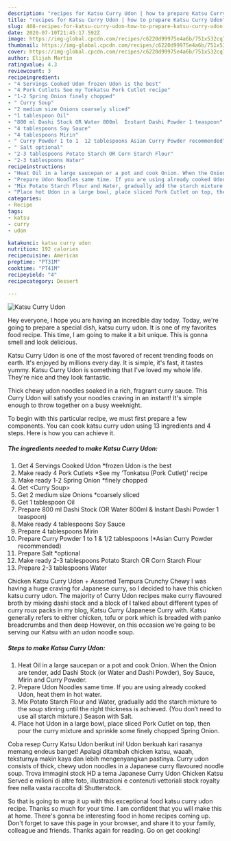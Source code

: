 ```yaml
---
description: "recipes for Katsu Curry Udon | how to prepare Katsu Curry Udon"
title: "recipes for Katsu Curry Udon | how to prepare Katsu Curry Udon"
slug: 408-recipes-for-katsu-curry-udon-how-to-prepare-katsu-curry-udon
date: 2020-07-10T21:45:17.592Z
image: https://img-global.cpcdn.com/recipes/c6220d99975e4a6b/751x532cq70/katsu-curry-udon-recipe-main-photo.jpg
thumbnail: https://img-global.cpcdn.com/recipes/c6220d99975e4a6b/751x532cq70/katsu-curry-udon-recipe-main-photo.jpg
cover: https://img-global.cpcdn.com/recipes/c6220d99975e4a6b/751x532cq70/katsu-curry-udon-recipe-main-photo.jpg
author: Elijah Martin
ratingvalue: 4.3
reviewcount: 3
recipeingredient:
- "4 Servings Cooked Udon frozen Udon is the best"
- "4 Pork Cutlets See my Tonkatsu Pork Cutlet recipe"
- "1-2 Spring Onion finely chopped"
- " Curry Soup"
- "2 medium size Onions coarsely sliced"
- "1 tablespoon Oil"
- "800 ml Dashi Stock OR Water 800ml  Instant Dashi Powder 1 teaspoon"
- "4 tablespoons Soy Sauce"
- "4 tablespoons Mirin"
- " Curry Powder 1 to 1  12 tablespoons Asian Curry Powder recommended"
- " Salt optional"
- "2-3 tablespoons Potato Starch OR Corn Starch Flour"
- "2-3 tablespoons Water"
recipeinstructions:
- "Heat Oil in a large saucepan or a pot and cook Onion. When the Onion are tender, add Dashi Stock (or Water and Dashi Powder), Soy Sauce, Mirin and Curry Powder."
- "Prepare Udon Noodles same time. If you are using already cooked Udon, heat them in hot water."
- "Mix Potato Starch Flour and Water, gradually add the starch mixture to the soup stirring until the right thickness is achieved. (You don’t need to use all starch mixture.) Season with Salt."
- "Place hot Udon in a large bowl, place sliced Pork Cutlet on top, then pour the curry mixture and sprinkle some finely chopped Spring Onion."
categories:
- Recipe
tags:
- katsu
- curry
- udon

katakunci: katsu curry udon 
nutrition: 192 calories
recipecuisine: American
preptime: "PT31M"
cooktime: "PT41M"
recipeyield: "4"
recipecategory: Dessert

---
```



![Katsu Curry Udon](https://img-global.cpcdn.com/recipes/c6220d99975e4a6b/751x532cq70/katsu-curry-udon-recipe-main-photo.jpg)

Hey everyone, I hope you are having an incredible day today. Today, we're going to prepare a special dish, katsu curry udon. It is one of my favorites food recipe. This time, I am going to make it a bit unique. This is gonna smell and look delicious.

Katsu Curry Udon is one of the most favored of recent trending foods on earth. It's enjoyed by millions every day. It is simple, it's fast, it tastes yummy. Katsu Curry Udon is something that I've loved my whole life. They're nice and they look fantastic.

Thick chewy udon noodles soaked in a rich, fragrant curry sauce. This Curry Udon will satisfy your noodles craving in an instant! It&#39;s simple enough to throw together on a busy weeknight.


To begin with this particular recipe, we must first prepare a few components. You can cook katsu curry udon using 13 ingredients and 4 steps. Here is how you can achieve it.

<!--inarticleads1-->

##### The ingredients needed to make Katsu Curry Udon:

1. Get 4 Servings Cooked Udon *frozen Udon is the best
1. Make ready 4 Pork Cutlets *See my ‘Tonkatsu (Pork Cutlet)’ recipe
1. Make ready 1-2 Spring Onion *finely chopped
1. Get  &lt;Curry Soup&gt;
1. Get 2 medium size Onions *coarsely sliced
1. Get 1 tablespoon Oil
1. Prepare 800 ml Dashi Stock (OR Water 800ml &amp; Instant Dashi Powder 1 teaspoon)
1. Make ready 4 tablespoons Soy Sauce
1. Prepare 4 tablespoons Mirin
1. Prepare  Curry Powder 1 to 1 &amp; 1/2 tablespoons (*Asian Curry Powder recommended)
1. Prepare  Salt *optional
1. Make ready 2-3 tablespoons Potato Starch OR Corn Starch Flour
1. Prepare 2-3 tablespoons Water


Chicken Katsu Curry Udon + Assorted Tempura Crunchy Chewy I was having a huge craving for Japanese curry, so I decided to have this chicken katsu curry udon. The majority of Curry Udon recipes make curry flavoured broth by mixing dashi stock and a block of I talked about different types of curry roux packs in my blog, Katsu Curry (Japanese Curry with. Katsu generally refers to either chicken, tofu or pork which is breaded with panko breadcrumbs and then deep However, on this occasion we&#39;re going to be serving our Katsu with an udon noodle soup. 

<!--inarticleads2-->

##### Steps to make Katsu Curry Udon:

1. Heat Oil in a large saucepan or a pot and cook Onion. When the Onion are tender, add Dashi Stock (or Water and Dashi Powder), Soy Sauce, Mirin and Curry Powder.
1. Prepare Udon Noodles same time. If you are using already cooked Udon, heat them in hot water.
1. Mix Potato Starch Flour and Water, gradually add the starch mixture to the soup stirring until the right thickness is achieved. (You don’t need to use all starch mixture.) Season with Salt.
1. Place hot Udon in a large bowl, place sliced Pork Cutlet on top, then pour the curry mixture and sprinkle some finely chopped Spring Onion.


Coba resep Curry Katsu Udon berikut ini! Udon berkuah kari rasanya memang endeus banget! Apalagi ditambah chicken katsu, waaah, teksturnya makin kaya dan lebih mengenyangkan pastinya. Curry udon consists of thick, chewy udon noodles in a Japanese curry flavoured noodle soup. Trova immagini stock HD a tema Japanese Curry Udon Chicken Katsu Served e milioni di altre foto, illustrazioni e contenuti vettoriali stock royalty free nella vasta raccolta di Shutterstock. 

So that is going to wrap it up with this exceptional food katsu curry udon recipe. Thanks so much for your time. I am confident that you will make this at home. There's gonna be interesting food in home recipes coming up. Don't forget to save this page in your browser, and share it to your family, colleague and friends. Thanks again for reading. Go on get cooking!
